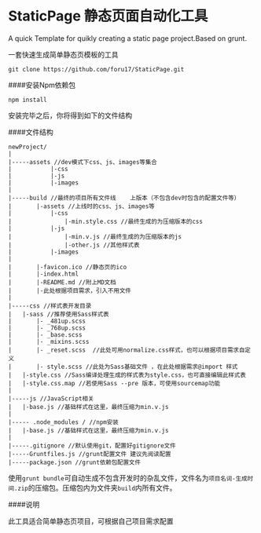 StaticPage 静态页面自动化工具
==========

A quick Template for quikly creating a static page project.Based on grunt.

一套快速生成简单静态页模板的工具


````
git clone https://github.com/foru17/StaticPage.git
````
####安装Npm依赖包


````
npm install
````

安装完毕之后，你将得到如下的文件结构

####文件结构

````
newProject/
|
|-----assets //dev模式下css、js、images等集合
|           |-css
|           |-js
|           |-images
|
|-----build //最终的项目所有文件线    上版本（不包含dev时包含的配置文件等）
|       |-assets //上线时的css、js、images等
|           |-css
|               |-min.style.css //最终生成的为压缩版本的css
|           |-js
|               |-min.v.js //最终生成的为压缩版本的js
|               |-other.js //其他样式表
|           |-images
|
|       |-favicon.ico //静态页的ico
|       |-index.html
|       |-README.md //附上MD文档
|       |-此处根据项目需求，引入不用文件
|
|-----css //样式表开发目录
|   |-sass //推荐使用Sass样式表
|       |- _481up.scss
|       |- _768up.scss
|       |- _base.scss
|       |- _mixins.scss
|       |- _reset.scss  //此处可用normalize.css样式，也可以根据项目需求自定义
|       |- style.scss //此处为Sass基础文件 ，在此处根据需求@import 样式
|   |-style.css //Sass编译处理生成的样式表为style.css，也可直接编辑此样式表
|   |-style.css.map //若使用Sass --pre 版本，可使用sourcemap功能
|
|-----js //JavaScript相关
|   |-base.js //基础样式在这里，最终压缩为min.v.js
|
|----- .node_modules / //npm安装
|   |-base.js //基础样式在这里，最终压缩为min.v.js
|
|-----.gitignore //默认使用git，配置好gitignore文件
|-----Gruntfiles.js //grunt配置文件 建议先阅读配置
|-----package.json //grunt依赖包配置文件
````

使用`grunt bundle`可自动生成不包含开发时的杂乱文件，文件名为`项目名词-生成时间.zip`的压缩包。压缩包内为文件夹`build`内所有文件。

####说明

此工具适合简单静态页项目，可根据自己项目需求配置



